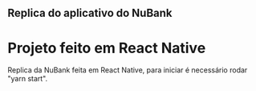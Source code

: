 ## Replica do aplicativo do NuBank
# Projeto feito em React Native

Replica da NuBank feita em React Native, para iniciar é necessário rodar "yarn start".
